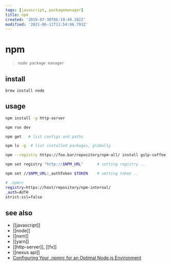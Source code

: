 ```yaml
---
tags: [javascript, packagemanager]
title: npm
created: '2019-07-30T06:19:49.182Z'
modified: '2021-06-11T11:54:06.793Z'
---
```


# npm

> `node package manager`

## install
`brew install node`

## usage
```sh
npm install -g http-server

npm run dev

npm get   # list configs and paths

npm ls -g  # list installed packages, globally

npm --registry https://foo.bar/repository/npm-all/ install gulp-coffee

npm set registry "http://$NPM_URL"      # setting registry ..

npm set //$NPM_URL:_authToken $TOKEN    # setting token ..
```
```sh
# .npmrc
registry=https://host/repository/npm-internal/
_auth=AUTH
strict-ssl=false
```

## see also
- [[javascript]]
- [[node]]
- [[nxm]]
- [[yarn]]
- [[http-server]], [[fx]]
- [[nexus api]]
- [Configuring Your .npmrc for an Optimal Node.js Environment](https://nodesource.com/blog/configuring-your-npmrc-for-an-optimal-node-js-environment)



